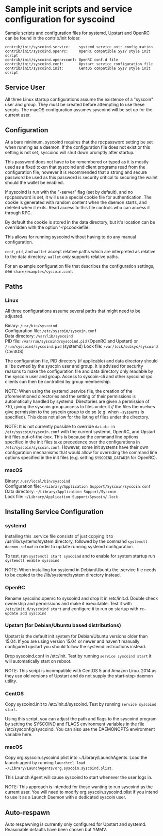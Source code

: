 Sample init scripts and service configuration for syscoind
==========================================================

Sample scripts and configuration files for systemd, Upstart and OpenRC
can be found in the contrib/init folder.

    contrib/init/syscoind.service:    systemd service unit configuration
    contrib/init/syscoind.openrc:     OpenRC compatible SysV style init script
    contrib/init/syscoind.openrcconf: OpenRC conf.d file
    contrib/init/syscoind.conf:       Upstart service configuration file
    contrib/init/syscoind.init:       CentOS compatible SysV style init script

Service User
---------------------------------

All three Linux startup configurations assume the existence of a "syscoin" user
and group.  They must be created before attempting to use these scripts.
The macOS configuration assumes syscoind will be set up for the current user.

Configuration
---------------------------------

At a bare minimum, syscoind requires that the rpcpassword setting be set
when running as a daemon.  If the configuration file does not exist or this
setting is not set, syscoind will shut down promptly after startup.

This password does not have to be remembered or typed as it is mostly used
as a fixed token that syscoind and client programs read from the configuration
file, however it is recommended that a strong and secure password be used
as this password is security critical to securing the wallet should the
wallet be enabled.

If syscoind is run with the "-server" flag (set by default), and no rpcpassword is set,
it will use a special cookie file for authentication. The cookie is generated with random
content when the daemon starts, and deleted when it exits. Read access to this file
controls who can access it through RPC.

By default the cookie is stored in the data directory, but it's location can be overridden
with the option '-rpccookiefile'.

This allows for running syscoind without having to do any manual configuration.

`conf`, `pid`, and `wallet` accept relative paths which are interpreted as
relative to the data directory. `wallet` *only* supports relative paths.

For an example configuration file that describes the configuration settings,
see `share/examples/syscoin.conf`.

Paths
---------------------------------

### Linux

All three configurations assume several paths that might need to be adjusted.

Binary:              `/usr/bin/syscoind`  
Configuration file:  `/etc/syscoin/syscoin.conf`  
Data directory:      `/var/lib/syscoind`  
PID file:            `/var/run/syscoind/syscoind.pid` (OpenRC and Upstart) or `/run/syscoind/syscoind.pid` (systemd)
Lock file:           `/var/lock/subsys/syscoind` (CentOS)  

The configuration file, PID directory (if applicable) and data directory
should all be owned by the syscoin user and group.  It is advised for security
reasons to make the configuration file and data directory only readable by the
syscoin user and group.  Access to syscoin-cli and other syscoind rpc clients
can then be controlled by group membership.

NOTE: When using the systemd .service file, the creation of the aforementioned
directories and the setting of their permissions is automatically handled by
systemd. Directories are given a permission of 710, giving the syscoin group
access to files under it _if_ the files themselves give permission to the
syscoin group to do so (e.g. when `-sysperms` is specified). This does not allow
for the listing of files under the directory.

NOTE: It is not currently possible to override `datadir` in
`/etc/syscoin/syscoin.conf` with the current systemd, OpenRC, and Upstart init
files out-of-the-box. This is because the command line options specified in the
init files take precedence over the configurations in
`/etc/syscoin/syscoin.conf`. However, some init systems have their own
configuration mechanisms that would allow for overriding the command line
options specified in the init files (e.g. setting `SYSCOIND_DATADIR` for
OpenRC).

### macOS

Binary:              `/usr/local/bin/syscoind`  
Configuration file:  `~/Library/Application Support/Syscoin/syscoin.conf`  
Data directory:      `~/Library/Application Support/Syscoin`  
Lock file:           `~/Library/Application Support/Syscoin/.lock`  

Installing Service Configuration
-----------------------------------

### systemd

Installing this .service file consists of just copying it to
/usr/lib/systemd/system directory, followed by the command
`systemctl daemon-reload` in order to update running systemd configuration.

To test, run `systemctl start syscoind` and to enable for system startup run
`systemctl enable syscoind`

NOTE: When installing for systemd in Debian/Ubuntu the .service file needs to be copied to the /lib/systemd/system directory instead.

### OpenRC

Rename syscoind.openrc to syscoind and drop it in /etc/init.d.  Double
check ownership and permissions and make it executable.  Test it with
`/etc/init.d/syscoind start` and configure it to run on startup with
`rc-update add syscoind`

### Upstart (for Debian/Ubuntu based distributions)

Upstart is the default init system for Debian/Ubuntu versions older than 15.04. If you are using version 15.04 or newer and haven't manually configured upstart you should follow the systemd instructions instead.

Drop syscoind.conf in /etc/init.  Test by running `service syscoind start`
it will automatically start on reboot.

NOTE: This script is incompatible with CentOS 5 and Amazon Linux 2014 as they
use old versions of Upstart and do not supply the start-stop-daemon utility.

### CentOS

Copy syscoind.init to /etc/init.d/syscoind. Test by running `service syscoind start`.

Using this script, you can adjust the path and flags to the syscoind program by
setting the SYSCOIND and FLAGS environment variables in the file
/etc/sysconfig/syscoind. You can also use the DAEMONOPTS environment variable here.

### macOS

Copy org.syscoin.syscoind.plist into ~/Library/LaunchAgents. Load the launch agent by
running `launchctl load ~/Library/LaunchAgents/org.syscoin.syscoind.plist`.

This Launch Agent will cause syscoind to start whenever the user logs in.

NOTE: This approach is intended for those wanting to run syscoind as the current user.
You will need to modify org.syscoin.syscoind.plist if you intend to use it as a
Launch Daemon with a dedicated syscoin user.

Auto-respawn
-----------------------------------

Auto respawning is currently only configured for Upstart and systemd.
Reasonable defaults have been chosen but YMMV.
